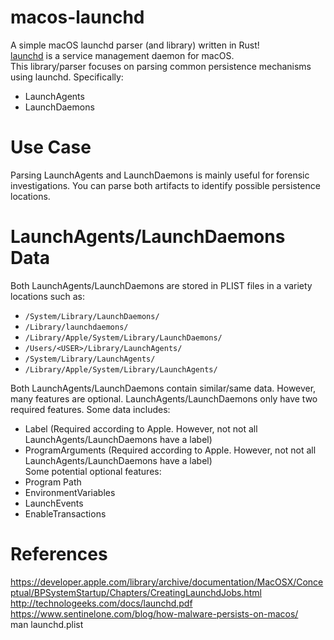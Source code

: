 # macos-launchd
A simple macOS launchd parser (and library) written in Rust!  
[launchd](https://en.wikipedia.org/wiki/Launchd) is a service management daemon for macOS.  
This library/parser focuses on parsing common persistence mechanisms using launchd. Specifically:  
* LaunchAgents
* LaunchDaemons

# Use Case
Parsing LaunchAgents and LaunchDaemons is mainly useful for forensic investigations.  You can parse both artifacts to identify possible persistence locations.

# LaunchAgents/LaunchDaemons Data
Both LaunchAgents/LaunchDaemons are stored in PLIST files in a variety locations such as:
* `/System/Library/LaunchDaemons/`
* `/Library/launchdaemons/`
* `/Library/Apple/System/Library/LaunchDaemons/`
* `/Users/<USER>/Library/LaunchAgents/`
* `/System/Library/LaunchAgents/`
* `/Library/Apple/System/Library/LaunchAgents/`

Both LaunchAgents/LaunchDaemons contain similar/same data. However, many features are optional. LaunchAgents/LaunchDaemons only have two required features. Some data includes:
* Label (Required according to Apple. However, not not all LaunchAgents/LaunchDaemons have a label)
* ProgramArguments (Required according to Apple. However, not not all LaunchAgents/LaunchDaemons have a label)  
Some potential optional features:
* Program Path
* EnvironmentVariables
* LaunchEvents
* EnableTransactions

# References
https://developer.apple.com/library/archive/documentation/MacOSX/Conceptual/BPSystemStartup/Chapters/CreatingLaunchdJobs.html  
http://technologeeks.com/docs/launchd.pdf  
https://www.sentinelone.com/blog/how-malware-persists-on-macos/  
man launchd.plist